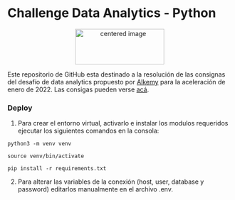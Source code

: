 # Challenge Data Analytics - Python
<p align="center">
	<img src="https://www.alkemy.org/static/media/alkemyLogo.2daef856.svg" width="200" height="80" alt="centered image"/>
</p>

Este repositorio de GitHub esta destinado a la resolución de las consignas del desafío de data analytics propuesto por [Alkemy](https://www.alkemy.org) para la aceleración de enero  de 2022. Las consigas pueden verse [acá](https://drive.google.com/file/d/1ZxBnjsof8yCZx1JVLVaq5DbRjvIIvfJs/).

### Deploy

1. Para crear el entorno virtual, activarlo e instalar los modulos requeridos ejecutar los siguientes comandos en la consola:

```
python3 -m venv venv
```
```
source venv/bin/activate
```
```
pip install -r requirements.txt
```

2. Para alterar las variables de la conexión (host, user, database y password) editarlos manualmente en el archivo .env.
